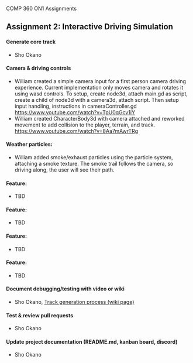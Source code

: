 COMP 360 ON1 Assignments


## Assignment 2: Interactive Driving Simulation

#### Generate core track
- Sho Okano

#### Camera & driving controls
- William created a simple camera input for a first person camera driving experience. Current implementation only moves camera and rotates it using wasd controls. To setup, create node3d, attach main.gd as script, create a child of node3d with a camera3d, attach script. Then setup input handling, instructions in cameraController.gd https://www.youtube.com/watch?v=TpU0qGcv1iY
- William created CharacterBody3d with camera attached and reworked movement to add collision to the player, terrain, and track. https://www.youtube.com/watch?v=8Aa7mAwrTRg

#### Weather particles: 
- William added smoke/exhaust particles using the particle system, attaching a smoke texture. The smoke trail follows the camera, so driving along, the user will see their path.

#### Feature: 
- TBD

#### Feature: 
- TBD

#### Feature: 
- TBD

#### Feature: 
- TBD

#### Document debugging/testing with video or wiki
- Sho Okano, [Track generation process (wiki page)](https://github.com/360-g5/assignments/wiki/Sho-%E2%80%90-Track-generation-process)

#### Test & review pull requests
- Sho Okano

#### Update project documentation (README.md, kanban board, discord)
- Sho Okano

